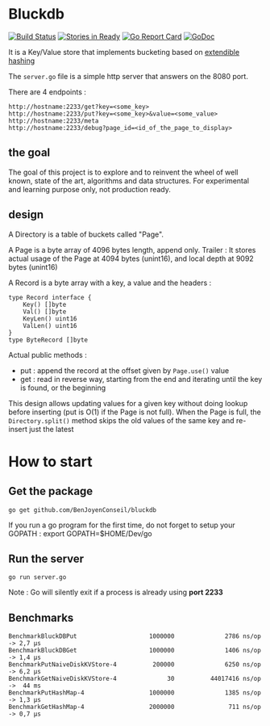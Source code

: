 # Bluckdb

[![Build Status](https://travis-ci.org/BenJoyenConseil/bluckdb.svg?branch=master)](https://travis-ci.org/BenJoyenConseil/bluckdb) [![Stories in Ready](https://badge.waffle.io/BenJoyenConseil/bluckdb.png?label=ready&title=Ready)](https://waffle.io/BenJoyenConseil/bluckdb) [![Go Report Card](https://goreportcard.com/badge/github.com/BenJoyenConseil/bluckdb)](https://goreportcard.com/report/github.com/BenJoyenConseil/bluckdb) [![GoDoc](https://godoc.org/github.com/BenJoyenConseil/bluckdb?status.svg)](https://godoc.org/github.com/BenJoyenConseil/bluckdb)

It is a Key/Value store that implements bucketing based on [extendible hashing](https://en.wikipedia.org/wiki/Extendible_hashing)

The ``server.go`` file is a simple http server that answers on the 8080 port.


There are 4 endpoints :

    http://hostname:2233/get?key=<some_key>
    http://hostname:2233/put?key=<some_key>&value=<some_value>
    http://hostname:2233/meta
    http://hostname:2233/debug?page_id=<id_of_the_page_to_display>


## the goal

The goal of this project is to explore and to reinvent the wheel of well known, state of the art, algorithms and data structures.
For experimental and learning purpose only, not production ready.


## design

A Directory is a table of buckets called "Page". 

A Page is a byte array of 4096 bytes length, append only. 
Trailer : It stores actual usage of the Page at 4094 bytes (unint16), and local depth at 9092 bytes (unint16)

A Record is a byte array with a key, a value and the headers :
 
    type Record interface {
        Key() []byte
        Val() []byte
        KeyLen() uint16
        ValLen() uint16
    }
    type ByteRecord []byte
         
Actual public methods :

* put : append the record at the offset given by `Page.use()` value
* get : read in reverse way, starting from the end and iterating until the key is found, or the beginning

This design allows updating values for a given key without doing lookup before inserting (put is O(1) if the Page is not full). When the Page is full, the `Directory.split()` method skips the old values of the same key and re-insert just the latest

# How to start

## Get the package

    go get github.com/BenJoyenConseil/bluckdb

If you run a go program for the first time, do not forget to setup your GOPATH : export GOPATH=$HOME/Dev/go

## Run the server

    go run server.go


Note : Go will silently exit if a process is already using **port 2233**

## Benchmarks
    
    BenchmarkBluckDBPut                    1000000	            2786 ns/op   -> 2,7 µs
    BenchmarkBluckDBGet                    1000000	            1406 ns/op   -> 1,4 µs
    BenchmarkPutNaiveDiskKVStore-4          200000              6250 ns/op   -> 6,2 µs
    BenchmarkGetNaiveDiskKVStore-4              30          44017416 ns/op   ->  44 ms
    BenchmarkPutHashMap-4                  1000000              1385 ns/op   -> 1,3 µs
    BenchmarkGetHashMap-4                  2000000               711 ns/op   -> 0,7 µs
